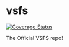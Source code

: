 vsfs
====

[![Coverage Status](https://coveralls.io/repos/eddyxu/vsfs/badge.png?branch=master)](https://coveralls.io/r/eddyxu/vsfs)

The Official VSFS repo!
